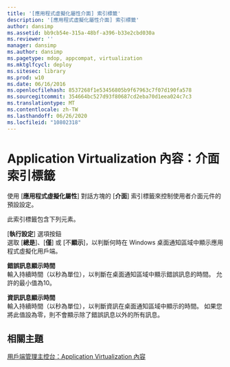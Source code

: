 ```yaml
---
title: '[應用程式虛擬化屬性介面] 索引標籤'
description: '[應用程式虛擬化屬性介面] 索引標籤'
author: dansimp
ms.assetid: bb9cb54e-315a-48bf-a396-b33e2cbd030a
ms.reviewer: ''
manager: dansimp
ms.author: dansimp
ms.pagetype: mdop, appcompat, virtualization
ms.mktglfcycl: deploy
ms.sitesec: library
ms.prod: w10
ms.date: 06/16/2016
ms.openlocfilehash: 8537268f1e53456805b9f67963c7f07d190fa578
ms.sourcegitcommit: 354664bc527d93f80687cd2eba70d1eea024c7c3
ms.translationtype: MT
ms.contentlocale: zh-TW
ms.lasthandoff: 06/26/2020
ms.locfileid: "10802318"
---
```

# Application Virtualization 內容：介面索引標籤


使用 [**應用程式虛擬化屬性**] 對話方塊的 [**介面**] 索引標籤來控制使用者介面元件的預設設定。

此索引標籤包含下列元素。

<a href="" id="run-settings-radio-buttons"></a>[**執行設定**] 選項按鈕  
選取 [**總是**]、[**僅**] 或 [不**顯示**]，以判斷何時在 Windows 桌面通知區域中顯示應用程式虛擬化用戶端。

<a href="" id="error-message-display-time"></a>**錯誤訊息顯示時間**  
輸入持續時間（以秒為單位），以判斷在桌面通知區域中顯示錯誤訊息的時間。 允許的最小值為10。

<a href="" id="information-message-display-time"></a>**資訊訊息顯示時間**  
輸入持續時間（以秒為單位），以判斷資訊在桌面通知區域中顯示的時間。 如果您將此值設為零，則不會顯示除了錯誤訊息以外的所有訊息。

## 相關主題


[用戶端管理主控台：Application Virtualization 內容](client-management-console-application-virtualization-properties.md)

 

 





